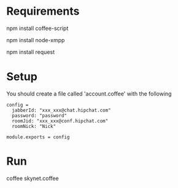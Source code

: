 # Requirements

npm install coffee-script

npm install node-xmpp

npm install request

# Setup

You should create a file called 'account.coffee' with the following

```coffee-script
config =
  jabberId: "xxx_xxx@chat.hipchat.com"
  password: "password"
  roomJid: "xxx_xxx@conf.hipchat.com"
  roomNick: "Nick"

module.exports = config
```

# Run
coffee skynet.coffee
